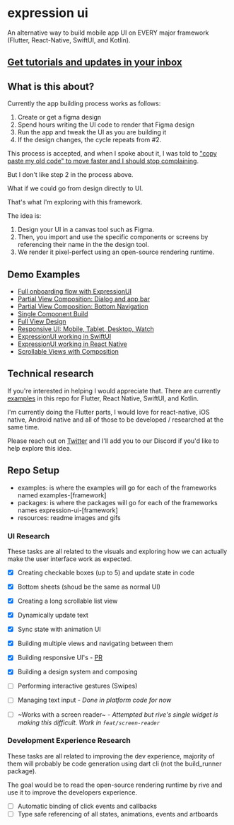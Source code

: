 # expression ui 

An alternative way to build mobile app UI on EVERY major framework (Flutter, React-Native, SwiftUI, and Kotlin).

## [Get tutorials and updates in your inbox](https://appsplusplus.carrd.co/)

## What is this about?

Currently the app building process works as follows:

1. Create or get a figma design
2. Spend hours writing the UI code to render that Figma design
3. Run the app and tweak the UI as you are building it
4. If the design changes, the cycle repeats from #2.

This process is accepted, and when I spoke about it, I was told to ["copy paste my old code" to move faster and I should stop complaining](https://www.reddit.com/r/FlutterDev/comments/1bieuy5/im_tired_of_building_flutter_uis/). 

But I don't like step 2 in the process above.

What if we could go from design directly to UI. 

That's what I'm exploring with this framework.

The idea is:
1. Design your UI in a canvas tool such as Figma.
2. Then, you import and use the specific components or screens by referencing their name in the the design tool.
3. We render it pixel-perfect using an open-source rendering runtime.

## Demo Examples

- [Full onboarding flow with ExpressionUI](https://x.com/DaneMackier/status/1776920388095688896)
- [Partial View Composition: Dialog and app bar](https://x.com/DaneMackier/status/1777690003558023169)
- [Partial View Composition: Bottom Navigation](https://x.com/DaneMackier/status/1775477191523827789)
- [Single Component Build](https://x.com/DaneMackier/status/1776909331167908269)
- [Full View Design](https://x.com/DaneMackier/status/1779830718941503859)
- [Responsive UI: Mobile, Tablet, Desktop, Watch](https://x.com/DaneMackier/status/1772237910252621825)
- [ExpressionUI working in SwiftUI](https://x.com/DaneMackier/status/1775730944395125118)
- [ExpressionUI working in React Native](https://x.com/DaneMackier/status/1775730944395125118)
- [Scrollable Views with Composition](https://x.com/DaneMackier/status/1774438194567602622)


## Technical research

If you're interested in helping I would appreciate that. There are currently [examples](https://github.com/FilledStacks/expression-ui/tree/main/examples) in this repo for Flutter, React Native, SwiftUI, and Kotlin.

I'm currently doing the Flutter parts, I would love for react-native, iOS native, Android native and all of those to be developed / researched at the same time. 

Please reach out on [Twitter](https://twitter.com/danemackier) and I'll add you to our Discord if you'd like to help explore this idea.

## Repo Setup

- examples: is where the examples will go for each of the frameworks named examples-[framework]
- packages: is where the packages will go for each of the frameworks names expression-ui-[framework]
- resources: readme images and gifs

### UI Research

These tasks are all related to the visuals and exploring how we can actually make the user interface work as expected.

- [x] Creating checkable boxes (up to 5) and update state in code
- [x] Bottom sheets (shoud be the same as normal UI)
- [x] Creating a long scrollable list view
- [x] Dynamically update text
- [x] Sync state with animation UI
- [x] Building multiple views and navigating between them
- [x] Building responsive UI's - [PR](https://github.com/FilledStacks/expression-ui/pull/1)
- [x] Building a design system and composing

- [ ] Performing interactive gestures (Swipes)
- [ ] Managing text input - _Done in platform code for now_      
- [ ] ~Works with a screen reader~ - _Attempted but rive's single widget is making this difficult. Work in `feat/screen-reader`_

### Development Experience Research

These tasks are all related to improving the dev experience, majority of them will probably be code generation using dart cli (not the build_runner package). 

The goal would be to read the open-source rendering runtime by rive and use it to improve the developers experience.

- [ ] Automatic binding of click events and callbacks
- [ ] Type safe referencing of all states, animations, events and artboards 
